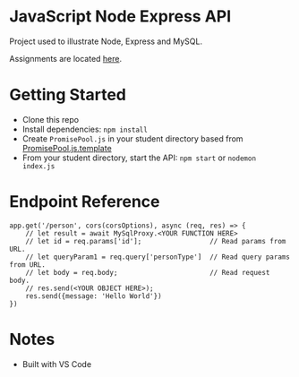 # JavaScript Node Express API
Project used to illustrate Node, Express and MySQL.

Assignments are located [here](Assignments.md).

# Getting Started
- Clone this repo
- Install dependencies: `npm install`
- Create `PromisePool.js` in your student directory based from [PromisePool.js.template](PromisePool.js.template)
- From your student directory, start the API: `npm start` or `nodemon index.js`


# Endpoint Reference
```
app.get('/person', cors(corsOptions), async (req, res) => { 
    // let result = await MySqlProxy.<YOUR FUNCTION HERE>
    // let id = req.params['id'];                 // Read params from URL.
    // let queryParam1 = req.query['personType']  // Read query params from URL.
    // let body = req.body;                       // Read request body.
    // res.send(<YOUR OBJECT HERE>);
    res.send({message: 'Hello World'})
})
```

# Notes
- Built with VS Code 
